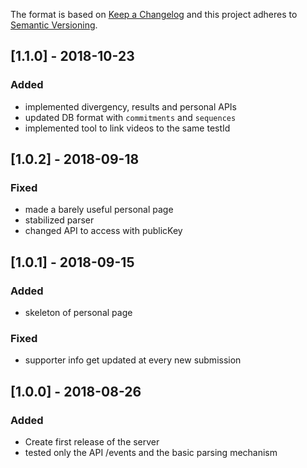 The format is based on [Keep a Changelog](http://keepachangelog.com/) and this
project adheres to [Semantic Versioning](http://semver.org/).

## [1.1.0] - 2018-10-23
### Added
- implemented divergency, results and personal APIs
- updated DB format with `commitments` and `sequences`
- implemented tool to link videos to the same testId

## [1.0.2] - 2018-09-18
### Fixed
- made a barely useful personal page
- stabilized parser
- changed API to access with publicKey

## [1.0.1] - 2018-09-15
### Added
- skeleton of personal page
### Fixed
- supporter info get updated at every new submission

## [1.0.0] - 2018-08-26
### Added
- Create first release of the server
- tested only the API /events and the basic parsing mechanism
